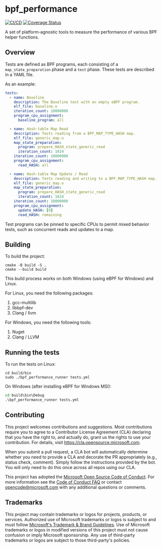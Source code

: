 # bpf_performance

[![CI/CD](https://github.com/microsoft/bpf_performance/actions/workflows/CICD.yml/badge.svg)](https://github.com/microsoft/bpf_performance/actions/workflows/CICD.yml)
[![Coverage Status](https://coveralls.io/repos/github/microsoft/bpf_performance/badge.svg?branch=main)](https://coveralls.io/github/microsoft/bpf_performance?branch=main)

A set of platform-agnostic tools to measure the performance of various BPF helper functions.

## Overview

Tests are defined as BPF programs, each consisting of a `map_state_preparation` phase and a `test` phase. These tests are described in a YAML file.

As an example:

```yaml
tests:
  - name: Baseline
    description: The Baseline test with an empty eBPF program.
    elf_file: baseline.o
    iteration_count: 10000000
    program_cpu_assignment:
      baseline_program: all

  - name: Hash-table Map Read
    description: Tests reading from a BPF_MAP_TYPE_HASH map.
    elf_file: generic_map.o
    map_state_preparation:
      program: prepare_HASH_state_generic_read
      iteration_count: 1024
    iteration_count: 10000000
    program_cpu_assignment:
      read_HASH: all

  - name: Hash-table Map Update / Read
    description: Tests reading and writing to a BPF_MAP_TYPE_HASH map.
    elf_file: generic_map.o
    map_state_preparation:
      program: prepare_HASH_state_generic_read
      iteration_count: 1024
    iteration_count: 10000000
    program_cpu_assignment:
      update_HASH: [0]
      read_HASH: remaining
```

Test programs can be pinned to specific CPUs to permit mixed behavior tests, such as concurrent reads and updates to a map.

## Building

To build the project:

```shell
cmake -B build -S .
cmake --build build
```

This build process works on both Windows (using eBPF for Windows) and Linux.

For Linux, you need the following packages:
1. gcc-multilib
2. libbpf-dev
3. Clang / llvm

For Windows, you need the following tools:
1. Nuget
2. Clang / LLVM

## Running the tests

To run the tests on Linux:

```shell
cd build/bin
sudo ./bpf_performance_runner tests.yml
```

On Windows (after installing eBPF for Windows MSI):

```cmd
cd build\bin\Debug
.\bpf_performance_runner tests.yml
```

## Contributing

This project welcomes contributions and suggestions.  Most contributions require you to agree to a
Contributor License Agreement (CLA) declaring that you have the right to, and actually do, grant us
the rights to use your contribution. For details, visit https://cla.opensource.microsoft.com.

When you submit a pull request, a CLA bot will automatically determine whether you need to provide
a CLA and decorate the PR appropriately (e.g., status check, comment). Simply follow the instructions
provided by the bot. You will only need to do this once across all repos using our CLA.

This project has adopted the [Microsoft Open Source Code of Conduct](https://opensource.microsoft.com/codeofconduct/).
For more information see the [Code of Conduct FAQ](https://opensource.microsoft.com/codeofconduct/faq/) or
contact [opencode@microsoft.com](mailto:opencode@microsoft.com) with any additional questions or comments.

## Trademarks

This project may contain trademarks or logos for projects, products, or services. Authorized use of Microsoft 
trademarks or logos is subject to and must follow 
[Microsoft's Trademark & Brand Guidelines](https://www.microsoft.com/en-us/legal/intellectualproperty/trademarks/usage/general).
Use of Microsoft trademarks or logos in modified versions of this project must not cause confusion or imply Microsoft sponsorship.
Any use of third-party trademarks or logos are subject to those third-party's policies.
